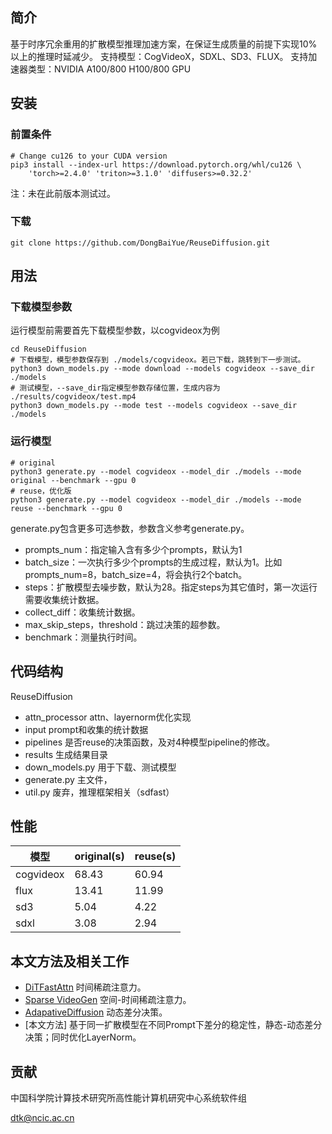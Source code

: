 ## 简介
基于时序冗余重用的扩散模型推理加速方案，在保证生成质量的前提下实现10%以上的推理时延减少。
支持模型：CogVideoX，SDXL、SD3、FLUX。
支持加速器类型：NVIDIA A100/800 H100/800 GPU

## 安装
### 前置条件
```
# Change cu126 to your CUDA version
pip3 install --index-url https://download.pytorch.org/whl/cu126 \
    'torch>=2.4.0' 'triton>=3.1.0' 'diffusers>=0.32.2'
```
注：未在此前版本测试过。
### 下载
```
git clone https://github.com/DongBaiYue/ReuseDiffusion.git
```


## 用法

### 下载模型参数
运行模型前需要首先下载模型参数，以cogvideox为例
```
cd ReuseDiffusion
# 下载模型，模型参数保存到 ./models/cogvideox。若已下载，跳转到下一步测试。
python3 down_models.py --mode download --models cogvideox --save_dir ./models
# 测试模型，--save_dir指定模型参数存储位置，生成内容为 ./results/cogvideox/test.mp4
python3 down_models.py --mode test --models cogvideox --save_dir ./models
```
### 运行模型
```
# original
python3 generate.py --model cogvideox --model_dir ./models --mode original --benchmark --gpu 0
# reuse，优化版
python3 generate.py --model cogvideox --model_dir ./models --mode reuse --benchmark --gpu 0
```
generate.py包含更多可选参数，参数含义参考generate.py。
- prompts_num：指定输入含有多少个prompts，默认为1
- batch_size：一次执行多少个prompts的生成过程，默认为1。比如prompts_num=8，batch_size=4，将会执行2个batch。
- steps：扩散模型去噪步数，默认为28。指定steps为其它值时，第一次运行需要收集统计数据。
- collect_diff：收集统计数据。
- max_skip_steps，threshold：跳过决策的超参数。
- benchmark：测量执行时间。

## 代码结构
ReuseDiffusion
- attn_processor       attn、layernorm优化实现
- input                prompt和收集的统计数据
- pipelines            是否reuse的决策函数，及对4种模型pipeline的修改。
- results              生成结果目录
- down_models.py       用于下载、测试模型
- generate.py          主文件，
- util.py              废弃，推理框架相关（sdfast）

## 性能

| 模型 | original(s) | reuse(s) |
|---------|---------|---------|
| cogvideox | 68.43  | 60.94  |
| flux | 13.41  | 11.99  |
| sd3 | 5.04  | 4.22  |
| sdxl | 3.08  | 2.94  |

## 本文方法及相关工作
- [DiTFastAttn](https://openreview.net/forum?id=51HQpkQy3t) 时间稀疏注意力。
- [Sparse VideoGen](https://arxiv.org/abs/2502.01776) 空间-时间稀疏注意力。
- [AdapativeDiffusion](https://arxiv.org/abs/2410.09873) 动态差分决策。
- [本文方法] 基于同一扩散模型在不同Prompt下差分的稳定性，静态-动态差分决策；同时优化LayerNorm。

## 贡献
中国科学院计算技术研究所高性能计算机研究中心系统软件组  

dtk@ncic.ac.cn

